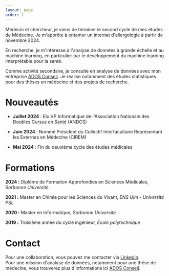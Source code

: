 ```yaml
---
layout: page
order: 1
---
```


<!-- <head>
    <meta charset="UTF-8">
    <meta name="photo" content="width=device-width, initial-scale=1.0">
    <style>
        .circular-photo {
            width: 250px; /* Ajustez la taille selon vos préférences */
            height: 250px; /* Ajustez la taille selon vos préférences */
            border-radius: 100%;
            overflow: hidden;
            display: block;
            margin-left: auto;
            margin-right: auto;
            margin-top: auto;
            margin-bottom: auto;
        }
    </style>
</head>

<img src="photo.png" alt="Photo de moi" class="circular-photo">   <br><br> -->

Médecin et chercheur, je viens de terminer le second cycle de mes études de Médecine. Je m'apprête à entamer un internat d'allergologie à partir de novembre 2024.

En recherche, je m'intéresse à l'analyse de données à grande échelle et au machine learning, en particulier par le développement du machine learning interprétable pour la santé.

Comme activité secondaire, je consulte en analyse de données avec mon entreprise [ADOS Conseil](https://ados-conseil.github.io/). Je réalise notamment des études statistiques pour des thèses en médecine et des projets de recherche.

# Nouveautés

* **Juillet 2024** : Elu VP Informatique de l'Association Nationale des Doubles Cursus en Santé (ANDCS)
  
* **Juin 2024** : Nommé Président du Collectif Interfacultaire Représentant les Externes en Médecine (CIREM)
  
* **Mai 2024** : Fin du deuxième cycle des études médicales

# Formations

**2024 :** Diplôme de Formation Approfondies en Sciences Médicales, *Sorbonne Université*

**2021 :** Master en Chimie pour les Sciences du Vivant, *ENS Ulm - Université PSL*

**2020 :** Master en Informatique, *Sorbonne Université*

**2019 :** Troisième année du cycle ingénieur, *Ecole polytechnique*

# Contact

Pour une collaboration, vous pouvez me contacter via [Linkedin](https://www.linkedin.com/in/yanis-bendjelal/?locale=fr_FR).  
Pour une mission d'analyse de données, notamment pour une thèse de médecine, vous trouverez plus d'informations ici [ADOS Conseil](https://ados-conseil.github.io/).
